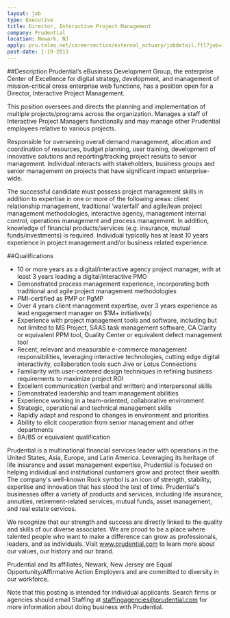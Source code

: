 ```yaml
---
layout: job
type: Executive
title: Director, Interactive Project Management
company: Prudential
location: Newark, NJ
apply: pru.taleo.net/careersection/external_actuary/jobdetail.ftl?job=104696
post-date: 1-19-2013
--- 
```


##Description
Prudential’s eBusiness Development Group, the enterprise Center of Excellence for digital strategy, development, and management of mission-critical cross enterprise web functions, has a position open for a Director, Interactive Project Management.  
 
This position oversees and directs the planning and implementation of multiple projects/programs across the organization. Manages a staff of Interactive Project Managers functionally and may manage other Prudential employees relative to various projects.
 
Responsible for overseeing overall demand management, allocation and coordination of resources, budget planning, user training, development of innovative solutions and reporting/tracking project results to senior management. Individual interacts with stakeholders, business groups and senior management on projects that have significant impact enterprise-wide. 
 
The successful candidate must possess project management skills in addition to expertise in one or more of the following areas:  client relationship management, traditional ‘waterfall’ and agile/lean project management methodologies, interactive agency, management internal control, operations management and process management. In addition, knowledge of financial products/services (e.g. insurance, mutual funds/investments) is required. Individual typically has at least 10 years experience in project management and/or business related experience.

##Qualifications
* 10 or more years as a digital/interactive agency project manager, with at least 3 years leading a digital/interactive PMO
* Demonstrated process management experience, incorporating both traditional and agile project management methodologies
* PMI-certified as PMP or PgMP
* Over 4 years client management expertise, over 3 years experience as lead engagement manager on $1M+ initiative(s)
* Experience with project management tools and software, including but not limited to MS Project, SAAS task management software, CA Clarity or equivalent PPM tool, Quality Center or equivalent defect management tool
* Recent, relevant and measurable e-commerce management responsibilities,  leveraging interactive technologies, cutting edge digital interactivity, collaboration tools such Jive or Lotus Connections
* Familiarity with user-centered design techniques in refining business requirements to maximize project ROI
* Excellent communication (verbal and written) and interpersonal skills
* Demonstrated leadership and team management abilities
* Experience working in a team-oriented, collaborative environment
* Strategic, operational and technical management skills
* Rapidly adapt and respond to changes in environment and priorities
* Ability to elicit cooperation from senior management and other departments
* BA/BS or equivalent qualification
 
Prudential is a multinational financial services leader with operations in the United States, Asia, Europe, and Latin America. Leveraging its heritage of life insurance and asset management expertise, Prudential is focused on helping individual and institutional customers grow and protect their wealth. The company's well-known Rock symbol is an icon of strength, stability, expertise and innovation that has stood the test of time. Prudential's businesses offer a variety of products and services, including life insurance, annuities, retirement-related services, mutual funds, asset management, and real estate services.

We recognize that our strength and success are directly linked to the quality and skills of our diverse associates. We are proud to be a place where talented people who want to make a difference can grow as professionals, leaders, and as individuals. Visit www.prudential.com to learn more about our values, our history and our brand. 

Prudential and its affiliates, Newark, New Jersey are Equal Opportunity/Affirmative Action Employers and are committed to diversity in our workforce.

Note that this posting is intended for individual applicants. Search firms or agencies should email Staffing at staffingagencies@prudential.com for more information about doing business with Prudential.